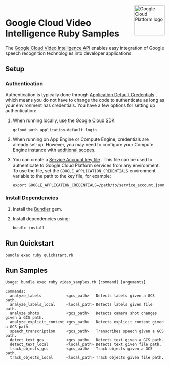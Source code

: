 <img src="https://avatars2.githubusercontent.com/u/2810941?v=3&s=96" alt="Google Cloud Platform logo" title="Google Cloud Platform" align="right" height="96" width="96"/>

# Google Cloud Video Intelligence Ruby Samples

The [Google Cloud Video Intelligence API](https://cloud.google.com/video-intelligence/)
enables easy integration of Google speech recognition technologies into
developer applications.

## Setup

### Authentication

Authentication is typically done through [Application Default Credentials](https://cloud.google.com/docs/authentication#getting_credentials_for_server-centric_flow)
, which means you do not have to change the code to authenticate as long as your
environment has credentials. You have a few options for setting up
authentication:

1. When running locally, use the [Google Cloud SDK](https://cloud.google.com/sdk/)

    `gcloud auth application-default login`

1. When running on App Engine or Compute Engine, credentials are already set-up.
However, you may need to configure your Compute Engine instance with
[additional scopes](https://cloud.google.com/compute/docs/authentication#using).

1. You can create a [Service Account key file](https://cloud.google.com/docs/authentication#service_accounts)
. This file can be used to authenticate to Google Cloud Platform services from
any environment. To use the file, set the `GOOGLE_APPLICATION_CREDENTIALS`
environment variable to the path to the key file, for example:

    `export GOOGLE_APPLICATION_CREDENTIALS=/path/to/service_account.json`

### Install Dependencies

1. Install the [Bundler](http://bundler.io/) gem.

1. Install dependencies using:

    `bundle install`

## Run Quickstart

    bundle exec ruby quickstart.rb

## Run Samples

    Usage: bundle exec ruby video_samples.rb [command] [arguments]

    Commands:
      analyze_labels           <gcs_path>   Detects labels given a GCS path.
      analyze_labels_local     <local_path> Detects labels given file path.
      analyze_shots            <gcs_path>   Detects camera shot changes given a GCS path.
      analyze_explicit_content <gcs_path>   Detects explicit content given a GCS path.
      speech_transcription     <gcs_path>   Transcribes speech given a GCS path.
      detect_text_gcs          <gcs_path>   Detects text given a GCS path.
      detect_text_local        <local_path> Detects text given file path.
      track_objects_gcs        <gcs_path>   Track objects given a GCS path.
      track_objects_local      <local_path> Track objects given file path.
